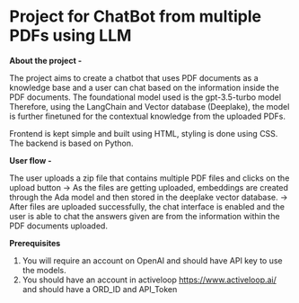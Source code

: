 # Project for ChatBot from multiple PDFs using LLM

**About the project -** 
  
The project aims to create a chatbot that uses PDF documents as a knowledge base and a user can chat based on the information inside the PDF documents.
The foundational model used is the gpt-3.5-turbo model
Therefore, using the LangChain and Vector database (Deeplake), the model is further finetuned for the contextual knowledge from the uploaded PDFs.

Frontend is kept simple and built using HTML, styling is done using CSS. 
The backend is based on Python. 

**User flow -**

The user uploads a zip file that contains multiple PDF files and clicks on the upload button -> As the files are getting uploaded, embeddings are created through the Ada model and then stored in the deeplake vector database. -> After files are uploaded successfully, the chat interface is enabled and the user is able to chat the answers given are from the information within the PDF documents uploaded.

**Prerequisites** 
1. You will require an account on OpenAI and should have API key to use the models.
2. You should have an account in activeloop https://www.activeloop.ai/ and should have a ORD_ID and API_Token 
